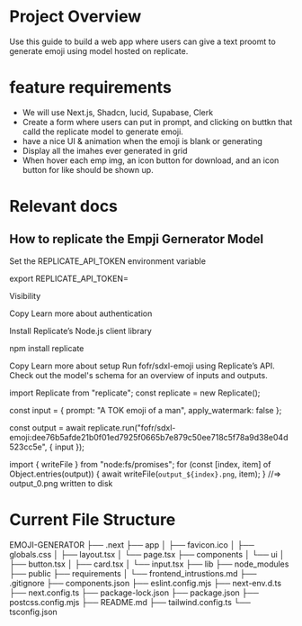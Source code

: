 # Project Overview 
Use this guide to build a web app where users can give a text proomt to generate emoji using model hosted on replicate. 

# feature requirements 
- We will use Next.js, Shadcn, lucid, Supabase, Clerk 
- Create a form where users can put in prompt, and clicking on buttkn that calld the replicate model to generate emoji. 
- have a nice UI & animation when the emoji is blank or generating 
- Display all the imahes ever generated in grid 
- When hover each emp img, an icon button for download, and an icon button for like should be shown up. 

# Relevant docs 
## How to replicate the Empji Gernerator Model 
Set the REPLICATE_API_TOKEN environment variable

export REPLICATE_API_TOKEN=<paste-your-token-here>

Visibility

Copy
Learn more about authentication

Install Replicate’s Node.js client library

npm install replicate

Copy
Learn more about setup
Run fofr/sdxl-emoji using Replicate’s API. Check out the model's schema for an overview of inputs and outputs.

import Replicate from "replicate";
const replicate = new Replicate();

const input = {
    prompt: "A TOK emoji of a man",
    apply_watermark: false
};

const output = await replicate.run("fofr/sdxl-emoji:dee76b5afde21b0f01ed7925f0665b7e879c50ee718c5f78a9d38e04d523cc5e", { input });

import { writeFile } from "node:fs/promises";
for (const [index, item] of Object.entries(output)) {
  await writeFile(`output_${index}.png`, item);
}
//=> output_0.png written to disk

# Current File Structure 


EMOJI-GENERATOR
├── .next
├── app
│   ├── favicon.ico
│   ├── globals.css
│   ├── layout.tsx
│   └── page.tsx
├── components
│   └── ui
│       ├── button.tsx
│       ├── card.tsx
│       └── input.tsx
├── lib
├── node_modules
├── public
├── requirements
│   └── frontend_intrustions.md
├── .gitignore
├── components.json
├── eslint.config.mjs
├── next-env.d.ts
├── next.config.ts
├── package-lock.json
├── package.json
├── postcss.config.mjs
├── README.md
├── tailwind.config.ts
└── tsconfig.json
